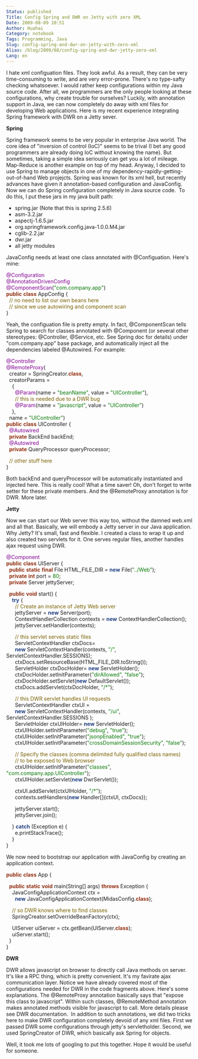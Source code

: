 ```yaml
---
Status: published
Title: Config Spring and DWR on Jetty with zero XML
Date: 2009-08-09 10:51
Author: Huahai
Category: notebook
Tags: Programming, Java
Slug: config-spring-and-dwr-on-jetty-with-zero-xml
Alias: /blog/2009/08/config-spring-and-dwr-jetty-zero-xml
Lang: en
---
```


I hate xml configuation files. They look awful. As a result, they can be very time-consuming to write, and are very error-prone. There's no type-safty checking whatsoever. I would rather keep configurations within my Java source code. After all, we programmers are the only people looking at these configurations, why create trouble for ourselves? Luckily, with annotation support in Java, we can now completely do away with xml files for developing Web applications. Here is my recent experience integrating Spring framework with DWR on a Jetty sever.

**Spring**

Spring framework seems to be very popular in enterprise Java world. The core idea of "inversion of control (IoC)" seems to be trival (I bet any good programmers are already doing IoC without knowing the name). But sometimes, taking a simple idea seriously can get you a lot of mileage. Map-Reduce is another example on top of my head. Anyway, I decided to use Spring to manage objects in one of my dependency-rapidly-getting-out-of-hand Web projejcts. Spring was known for its xml hell, but recently advances have given it annotation-based configuration and JavaConfig. Now we can do Spring configuration completely in Java source code.  To do this, I put these jars in my java built path:

-   spring.jar (Note that this is spring 2.5.6)
-   asm-3.2.jar
-   aspectj-1.6.5.jar
-   org.springframework.config.java-1.0.0.M4.jar
-   cglib-2.2.jar
-   dwr.jar
-   all jetty modules

JavaConfig needs at least one class annotated with @Configuation. Here's mine:

<font color="#800090">@Configuration</font>  
<font color="#800090">@AnnotationDrivenConfig</font>  
<font color="#800090">@ComponentScan</font>(<font color="#077807">"com.company.app"</font>)  
<font color="#912f11">**public**</font> <font color="#912f11">**class**</font> AppConfig {  
  <font color="#786000">// no need to list our own beans here </font>  
  <font color="#786000">// since we use autowiring and component scan</font>  
}

Yeah, the configuation file is pretty empty. In fact, @ComponentScan tells Spring to search for classes annotated with @Component (or several other stereotypes: @Controller, @Service, etc. See Spring doc for details) under "com.company.app" base package, and automatically inject all the dependencies labeled @Autowired. For example:

<font color="#800090">@Controller</font>  
<font color="#800090">@RemoteProxy</font>(  
  creator = SpringCreator.<font color="#912f11">**class**</font>,  
  creatorParams =  
    {  
      <font color="#800090">@Param</font>(name = <font color="#077807">"beanName"</font>, value = <font color="#077807">"UIController"</font>),  
      <font color="#786000">// this is needed due to a DWR bug</font>  
      <font color="#800090">@Param</font>(name = <font color="#077807">"javascript"</font>, value = <font color="#077807">"UIController"</font>)  
    },  
  name = <font color="#077807">"UIController"</font>)  
<font color="#912f11">**public**</font> <font color="#912f11">**class**</font> UIController {  
  <font color="#800090">@Autowired</font>  
  <font color="#912f11">**private**</font> BackEnd backEnd;  
  <font color="#800090">@Autowired</font>  
  <font color="#912f11">**private**</font> QueryProcessor queryProcessor;

  <font color="#786000">// other stuff here </font>  
}

Both backEnd and queryProcessor will be automatically instantiated and injected here. This is really cool! What a time saver! Oh, don't forget to write setter for these private members. And the @RemoteProxy annotation is for DWR. More later.

**Jetty**

Now we can start our Web server this way too, without the damned web.xml and all that. Basically, we will embody a Jetty server in our Java application. Why Jetty? It's small, fast and flexible. I created a class to wrap it up and also created two servlets for it. One serves regular files, another handles ajax request using DWR. 

<font color="#800090">@Component</font>  
<font color="#912f11">**public**</font> <font color="#912f11">**class**</font> UIServer {  
  <font color="#912f11">**public**</font> <font color="#912f11">**static**</font> <font color="#912f11">**final**</font> File HTML\_FILE\_DIR = <font color="#1f3f81">**new**</font> File(<font color="#077807">"../Web"</font>);  
  <font color="#912f11">**private**</font> <font color="#912f11">**int**</font> port = <font color="#077807">80</font>;  
  <font color="#912f11">**private**</font> Server jettyServer;  

  <font color="#912f11">**public**</font> <font color="#912f11">**void**</font> start() {  
    <font color="#1f3f81">**try**</font> {  
      <font color="#786000">// Create an instance of Jetty Web server</font>  
      jettyServer = <font color="#1f3f81">**new**</font> Server(port);  
      ContextHandlerCollection contexts = <font color="#1f3f81">**new**</font> ContextHandlerCollection();  
      jettyServer.setHandler(contexts);

      <font color="#786000">// this servlet serves static files</font>  
      ServletContextHandler ctxDocs=  
      <font color="#1f3f81">**new**</font> ServletContextHandler(contexts, <font color="#077807">"/"</font>, ServletContextHandler.SESSIONS);  
      ctxDocs.setResourceBase(HTML\_FILE\_DIR.toString());  
      ServletHolder ctxDocHolder= <font color="#1f3f81">**new**</font> ServletHolder();  
      ctxDocHolder.setInitParameter(<font color="#077807">"dirAllowed"</font>, <font color="#077807">"false"</font>);  
      ctxDocHolder.setServlet(<font color="#1f3f81">**new**</font> DefaultServlet());  
      ctxDocs.addServlet(ctxDocHolder, <font color="#077807">"/\*"</font>);

      <font color="#786000">// this DWR servlet handles UI requests</font>  
      ServletContextHandler ctxUI =  
      <font color="#1f3f81">**new**</font> ServletContextHandler(contexts, <font color="#077807">"/ui"</font>, ServletContextHandler.SESSIONS );  
      ServletHolder ctxUIHolder= <font color="#1f3f81">**new**</font> ServletHolder();  
      ctxUIHolder.setInitParameter(<font color="#077807">"debug"</font>, <font color="#077807">"true"</font>);  
      ctxUIHolder.setInitParameter(<font color="#077807">"jsonpEnabled"</font>, <font color="#077807">"true"</font>);  
      ctxUIHolder.setInitParameter(<font color="#077807">"crossDomainSessionSecurity"</font>, <font color="#077807">"false"</font>);

      <font color="#786000">// Specify the classes (comma delimited fully qualified class names)</font>  
      <font color="#786000">// to be exposed to Web browser</font>  
      ctxUIHolder.setInitParameter(<font color="#077807">"classes"</font>, <font color="#077807">"com.company.app.UIController"</font>);  
      ctxUIHolder.setServlet(<font color="#1f3f81">**new**</font> DwrServlet());

      ctxUI.addServlet(ctxUIHolder, <font color="#077807">"/\*"</font>);  
      contexts.setHandlers(<font color="#1f3f81">**new**</font> Handler\[\]{ctxUI, ctxDocs});

      jettyServer.start();  
      jettyServer.join();

    } <font color="#1f3f81">**catch**</font> (Exception e) {  
      e.printStackTrace();  
    }  
}

We now need to bootstrap our application with JavaConfig by creating an application context.  

<font color="#912f11">**public**</font> <font color="#912f11">**class**</font> App {

  <font color="#912f11">**public**</font> <font color="#912f11">**static**</font> <font color="#912f11">**void**</font> main(String\[\] args) <font color="#912f11">**throws**</font> Exception {  
    JavaConfigApplicationContext ctx =  
      <font color="#1f3f81">**new**</font> JavaConfigApplicationContext(MidasConfig.<font color="#912f11">**class**</font>);

    <font color="#786000">// so DWR knows where to find classes</font>  
    SpringCreator.setOverrideBeanFactory(ctx);

    UIServer uiServer = ctx.getBean(UIServer.<font color="#912f11">**class**</font>);  
    uiServer.start();  
  }  
}

**DWR**

DWR allows javascript on browser to directly call Java methods on server. It's like a RPC thing, which is pretty convenient. It's my favirate ajax communication layer. Notice we have already covered most of the configurations needed for DWR in the code fragments above. Here's some explanations. The @RemoteProxy annotation basically says that "expose this class to javascript". Within such classes, @RemoteMethod annotation makes annotated methods visible for javascript to call. More details please see DWR documentation.  In addition to such annotations, we did two tricks here to make DWR configuration completely devoid of any xml files. First we passed DWR some configurations through jetty's servletholder. Second, we used SpringCreator of DWR, which basically ask Spring for objects.  

Well, it took me lots of googling to put this together. Hope it would be useful for someone.
